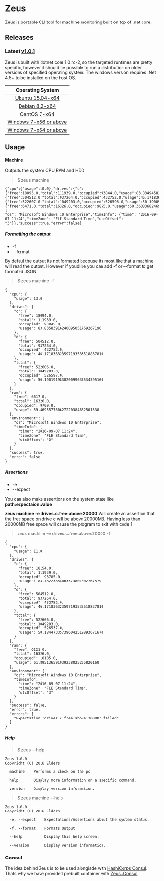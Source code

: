# Zeus

Zeus is portable CLI tool for machine monitoring built on top of .net core.
## Releases

### Latest [v1.0.1](https://github.com/Elders/Zeus/releases)
Zeus is built with dotnet core 1.0 rc-2, so the targeted runtimes are pretty specific, however it should be possible to run a distribution on older versions of specified operating system.
The windows version requires .Net 4.5+ to be installed on the host OS.

|Operating System| 
|   :---:      |      
| [Ubuntu 15.04-x64](https://github.com/Elders/Zeus/releases/download/1.0.1/zeus-ubuntu.15.04-x64.zip)          | 
| [Debian 8.2-x64](https://github.com/Elders/Zeus/releases/download/1.0.1/zeus-debian.8.2-x64.zip)            | 
| [CentOS 7-x64](https://github.com/Elders/Zeus/releases/download/1.0.1/zeus-centos.7-x64.zip)              |
| [Windows 7-x86 or above](https://github.com/Elders/Zeus/releases/download/1.0.0/zeus-win-x86.zip)   |
| [Windows 7-x64 or above](https://github.com/Elders/Zeus/releases/download/1.0.1/zeus-win10-x64.zip)   | 

## Usage

#### Machine

Outputs the system CPU,RAM and HDD

> $ zeus machine

```
{"cpu":{"usage":10.0},"drives":{"c":{"free":18095.0,"total":111939.0,"occupied":93844.0,"usage":83.83494581870483030936492197},"d":{"free":504512.0,"total":937264.0,"occupied":432752.0,"usage":46.171836323597193533518837810},"total":{"free":522607.0,"total":1049203.0,"occupied":526596.0,"usage":50.190096673379698685573716430}},"ram":{"free":6471.0,"total":16326.0,"occupied":9855.0,"usage":60.363836824696802646085997790},"environment": {
"os": "Microsoft Windows 10 Enterprise","timeInfo": {"time": "2016-09-07 11:24","timeZone": "FLE Standard Time","utcOffset": "3"}},"success":true,"error":false}
```
##### Formatting the output
- -f
- --format

By defaul the output its not formated becouse its most like that a machine will read the output. However if youdlike you can add -f or --format to get formated JSON

> $ zeus machine -f

```
{
  "cpu": {
    "usage": 13.0
  },
  "drives": {
    "c": {
      "free": 18094.0,
      "total": 111939.0,
      "occupied": 93845.0,
      "usage": 83.83583916240095051769267190
    },
    "d": {
      "free": 504512.0,
      "total": 937264.0,
      "occupied": 432752.0,
      "usage": 46.171836323597193533518837810
    },
    "total": {
      "free": 522606.0,
      "total": 1049203.0,
      "occupied": 526597.0,
      "usage": 50.190191983820099637534395160
    }
  },
  "ram": {
    "free": 6617.0,
    "total": 16326.0,
    "occupied": 9709.0,
    "usage": 59.469557760627220384662501530
  },
  "environment": {
    "os": "Microsoft Windows 10 Enterprise",
    "timeInfo": {
      "time": "2016-09-07 11:24",
      "timeZone": "FLE Standard Time",
      "utcOffset": "3"
    }
  },
  "success": true,
  "error": false
}
```

##### Assertions

- -e
- --expect

You can also make assertions on the system state like **path:expectaion:value**

**zeus machine -e drives.c.free:above:20000** Will create an assertion that the free space on drive c will be above 20000MB. Having less than 20000MB free space will cause the program to exit with code 1

> zeus machine -e drives.c.free:above:20000 -f

```
{                                                          
  "cpu": {                                                 
    "usage": 11.0                                          
  },                                                       
  "drives": {                                              
    "c": {                                                 
      "free": 18154.0,                                     
      "total": 111939.0,                                   
      "occupied": 93785.0,                                 
      "usage": 83.78223854063373801802767579               
    },                                                     
    "d": {                                                 
      "free": 504512.0,                                    
      "total": 937264.0,                                   
      "occupied": 432752.0,                                
      "usage": 46.171836323597193533518837810              
    },                                                     
    "total": {                                             
      "free": 522666.0,                                    
      "total": 1049203.0,                                  
      "occupied": 526537.0,                                
      "usage": 50.184473357396042519893671670              
    }                                                      
  },                                                       
  "ram": {                                                 
    "free": 6221.0,                                        
    "total": 16326.0,                                      
    "occupied": 10105.0,                                   
    "usage": 61.895136591939238025235820160                
  },
  "environment": {
    "os": "Microsoft Windows 10 Enterprise",
    "timeInfo": {
      "time": "2016-09-07 11:24",
      "timeZone": "FLE Standard Time",
      "utcOffset": "3"
    }
  },
  "success": false,                                        
  "error": true,                                           
  "errors": [                                              
    "Expectation 'drives.c.free:above:20000' failed"       
  ]                                                        
}                                                          
```

##### Help

> $ zeus --help

```
Zeus 1.0.0
Copyright (C) 2016 Elders

  machine    Performs a check on the pc

  help       Display more information on a specific command.

  version    Display version information.
```

> $ zeus machine --help

```
Zeus 1.0.0
Copyright (C) 2016 Elders

  -e, --expect    Expectations/Assertions about the system status.

  -f, --format    Formats Output

  --help          Display this help screen.

  --version       Display version information.
```

### Consul
The idea behind Zeus is to be used alongisde with [HashiCorps Consul](https://www.consul.io/). Thats why we have provided prebuilt container with [Zeus+Consul](https://github.com/Elders/Consul.Zeus-docker)
